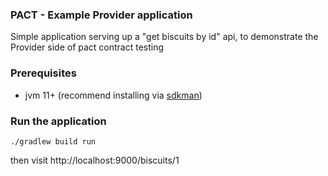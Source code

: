 ### PACT  - Example Provider application

Simple application serving up a "get biscuits by id" api, to demonstrate the Provider side of pact contract testing


### Prerequisites

* jvm 11+ (recommend installing via [sdkman](https://sdkman.io/))

### Run the application

    ./gradlew build run

then visit http://localhost:9000/biscuits/1
